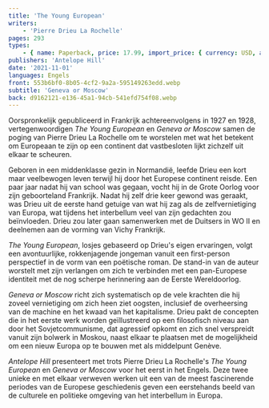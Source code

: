 ```yaml
---
title: 'The Young European'
writers:
    - 'Pierre Drieu La Rochelle'
pages: 293
types:
    - { name: Paperback, price: 17.99, import_price: { currency: USD, amount: 15.91 }, isbn: 978-1-953730-73-2 }
publishers: 'Antelope Hill'
date: '2021-11-01'
languages: Engels
front: 553b6bf0-8b05-4cf2-9a2a-595149263edd.webp
subtitle: 'Geneva or Moscow'
back: d9162121-e136-45a1-94cb-541efd754f08.webp
---
```


Oorspronkelijk gepubliceerd in Frankrijk achtereenvolgens in 1927 en 1928, vertegenwoordigen *The Young European* en *Geneva or Moscow* samen de poging van Pierre Drieu La Rochelle om te worstelen met wat het betekent om Europeaan te zijn op een continent dat vastbesloten lijkt zichzelf uit elkaar te scheuren.

Geboren in een middenklasse gezin in Normandië, leefde Drieu een kort maar veelbewogen leven terwijl hij door het Europese continent reisde. Een paar jaar nadat hij van school was gegaan, vocht hij in de Grote Oorlog voor zijn geboorteland Frankrijk. Nadat hij zelf drie keer gewond was geraakt, was Drieu uit de eerste hand getuige van wat hij zag als de zelfvernietiging van Europa, wat tijdens het interbellum veel van zijn gedachten zou beïnvloeden. Drieu zou later gaan samenwerken met de Duitsers in WO II en deelnemen aan de vorming van Vichy Frankrijk.

*The Young European*, losjes gebaseerd op Drieu's eigen ervaringen, volgt een avontuurlijke, rokkenjagende jongeman vanuit een first-person perspectief in de vorm van een poëtische roman. De stand-in van de auteur worstelt met zijn verlangen om zich te verbinden met een pan-Europese identiteit met de nog scherpe herinnering aan de Eerste Wereldoorlog.

*Geneva or Moscow* richt zich systematisch op de vele krachten die hij zoveel vernietiging om zich heen ziet oogsten, inclusief de overheersing van de machine en het kwaad van het kapitalisme. Drieu pakt de concepten die in het eerste werk worden geïllustreerd op een filosofisch niveau aan door het Sovjetcommunisme, dat agressief opkomt en zich snel verspreidt vanuit zijn bolwerk in Moskou, naast elkaar te plaatsen met de mogelijkheid om een nieuw Europa op te bouwen met als middelpunt Genève.

*Antelope Hill* presenteert met trots Pierre Drieu La Rochelle's *The Young European* en *Geneva or Moscow* voor het eerst in het Engels. Deze twee unieke en met elkaar verweven werken uit een van de meest fascinerende periodes van de Europese geschiedenis geven een eerstehands beeld van de culturele en politieke omgeving van het interbellum in Europa.
